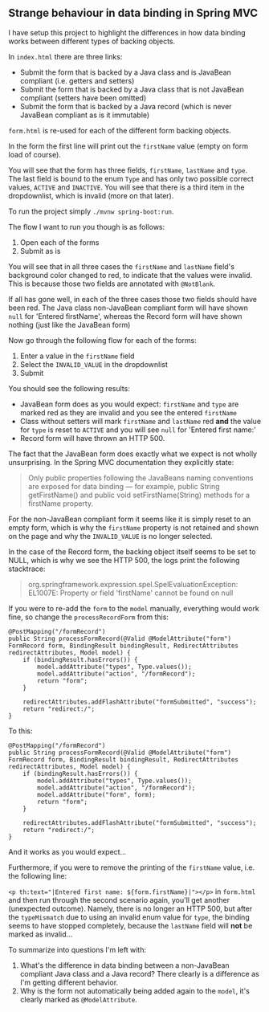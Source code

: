 ## Strange behaviour in data binding in Spring MVC

I have setup this project to highlight the differences in how data binding works between different types of backing objects.

In `index.html` there are three links:

* Submit the form that is backed by a Java class and is JavaBean compliant (i.e. getters and setters)
* Submit the form that is backed by a Java class that is not JavaBean compliant (setters have been omitted)
* Submit the form that is backed by a Java record (which is never JavaBean compliant as is it immutable)

`form.html` is re-used for each of the different form backing objects.

In the form the first line will print out the `firstName` value (empty on form load of course).

You will see that the form has three fields, `firstName`, `lastName` and `type`. The last field is bound to the enum `Type` and has only two possible correct values, `ACTIVE` and `INACTIVE`. You will see that there is a third item in the dropdownlist, which is invalid (more on that later).

To run the project simply `./mvnw spring-boot:run`.

The flow I want to run you though is as follows:

1. Open each of the forms
2. Submit as is

You will see that in all three cases the `firstName` and `lastName` field's background color changed to red, to indicate that the values were invalid. This is because those two fields are annotated with `@NotBlank`.

If all has gone well, in each of the three cases those two fields should have been red. The Java class non-JavaBean compliant form will have shown `null` for 'Entered firstName', whereas the Record form will have shown nothing (just like the JavaBean form)

Now go through the following flow for each of the forms:

1. Enter a value in the `firstName` field
2. Select the `INVALID_VALUE` in the dropdownlist
3. Submit

You should see the following results:

* JavaBean form does as you would expect: `firstName` and `type` are marked red as they are invalid and you see the entered `firstName`
* Class without setters will mark `firstName` and `lastName` red **and** the value for `type` is reset to `ACTIVE` and you will see `null` for 'Entered first name:'
* Record form will have thrown an HTTP 500.

The fact that the JavaBean form does exactly what we expect is not wholly unsurprising. In the Spring MVC documentation they explicitly state:

> Only public properties following the JavaBeans naming conventions are exposed for data binding — for example, public String getFirstName() and public void setFirstName(String) methods for a firstName property.

For the non-JavaBean compliant form it seems like it is simply reset to an empty form, which is why the `firstName` property is not retained and shown on the page and why the `INVALID_VALUE` is no longer selected.

In the case of the Record form, the backing object itself seems to be set to NULL, which is why we see the HTTP 500, the logs print the following stacktrace:

> org.springframework.expression.spel.SpelEvaluationException: EL1007E: Property or field 'firstName' cannot be found on null

If you were to re-add the `form` to the `model` manually, everything would work fine, so change the `processRecordForm` from this:

    @PostMapping("/formRecord")
    public String processFormRecord(@Valid @ModelAttribute("form") FormRecord form, BindingResult bindingResult, RedirectAttributes redirectAttributes, Model model) {
        if (bindingResult.hasErrors()) {
            model.addAttribute("types", Type.values());
            model.addAttribute("action", "/formRecord");
            return "form";
        }

        redirectAttributes.addFlashAttribute("formSubmitted", "success");
        return "redirect:/";
    }

To this:

    @PostMapping("/formRecord")
    public String processFormRecord(@Valid @ModelAttribute("form") FormRecord form, BindingResult bindingResult, RedirectAttributes redirectAttributes, Model model) {
        if (bindingResult.hasErrors()) {
            model.addAttribute("types", Type.values());
            model.addAttribute("action", "/formRecord");
            model.addAttribute("form", form);
            return "form";
        }

        redirectAttributes.addFlashAttribute("formSubmitted", "success");
        return "redirect:/";
    }

And it works as you would expect...

Furthermore, if you were to remove the printing of the `firstName` value, i.e. the following line:

`<p th:text="|Entered first name: ${form.firstName}|"></p>` in `form.html` and then run through the second scenario again, you'll get another (unexpected outcome). Namely, there is no longer an HTTP 500, but after the `typeMismatch` due to using an invalid enum value for `type`, the binding seems to have stopped completely, because the `lastName` field will **not** be marked as invalid...

To summarize into questions I'm left with: 

1. What's the difference in data binding between a non-JavaBean compliant Java class and a Java record? There clearly is a difference as I'm getting different behavior.
2. Why is the form not automatically being added again to the `model`, it's clearly marked as `@ModelAttribute`.




